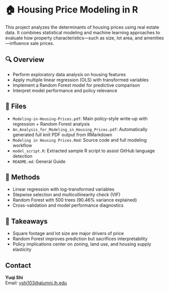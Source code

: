 # 🏠 Housing Price Modeling in R

This project analyzes the determinants of housing prices using real estate data. It combines statistical modeling and machine learning approaches to evaluate how property characteristics—such as size, lot area, and amenities—influence sale prices.

## 🔍 Overview

- Perform exploratory data analysis on housing features  
- Apply multiple linear regression (OLS) with transformed variables  
- Implement a Random Forest model for predictive comparison  
- Interpret model performance and policy relevance

## 📁 Files

- `Modeling-in-Housing-Prices.pdf`: Main policy-style write-up with regression + Random Forest analysis  
- `An_Analysis_for_Modeling_in_Housing_Prices.pdf`: Automatically generated full knit PDF output from RMarkdown  
- `Modeling in Housing Prices.Rmd`: Source code and full modeling workflow  
- `model_script.R`: Extracted sample R script to assist GitHub language detection  
- `README.md`: General Guide

## 🧠 Methods

- Linear regression with log-transformed variables  
- Stepwise selection and multicollinearity check (VIF)  
- Random Forest with 500 trees (90.46% variance explained)  
- Cross-validation and model performance diagnostics

## 📌 Takeaways

- Square footage and lot size are major drivers of price  
- Random Forest improves prediction but sacrifices interpretability  
- Policy implications center on zoning, land use, and housing supply elasticity

## Contact

**Yuqi Shi**  
Email: yshi103@alumni.jh.edu


